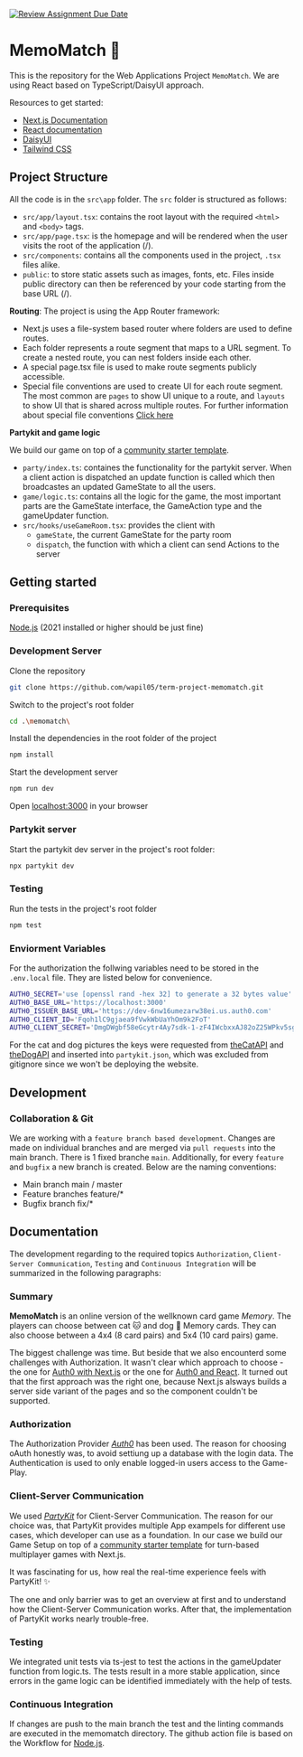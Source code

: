 [![Review Assignment Due Date](https://classroom.github.com/assets/deadline-readme-button-24ddc0f5d75046c5622901739e7c5dd533143b0c8e959d652212380cedb1ea36.svg)](https://classroom.github.com/a/az7rpZTG)

# MemoMatch 🎲

This is the repository for the Web Applications Project `MemoMatch`. We are using React based on TypeScript/DaisyUI approach.

Resources to get started:
- [Next.js Documentation](https://nextjs.org/docs)
- [React documentation](https://react.dev/learn)
- [DaisyUI](https://daisyui.com/docs/use/)
- [Tailwind CSS](https://tailwindcss.com/docs/utility-first)

## Project Structure
All the code is in the `src\app` folder. The `src` folder is structured as follows:
- `src/app/layout.tsx`: contains the root layout with the required `<html>` and `<body>` tags.
- `src/app/page.tsx`: is the homepage and will be rendered when the user visits the root of the application (/).
- `src/components`: contains all the components used in the project, `.tsx` files alike.
- `public`: to store static assets such as images, fonts, etc. Files inside public directory can then be referenced by your code starting from the base URL (/).

**Routing**:
The project is using the App Router framework:
- Next.js uses a file-system based router where folders are used to define routes.
- Each folder represents a route segment that maps to a URL segment. To create a nested route, you can nest folders inside each other.
- A special page.tsx file is used to make route segments publicly accessible.
- Special file conventions are used to create UI for each route segment. The most common are `pages` to show UI unique to a route, and `layouts` to show UI that is shared across multiple routes. For further information about special file conventions [Click here](https://nextjs.org/docs/app/building-your-application/routing#file-conventions)

**Partykit and game logic**

We build our game on top of a [community starter template](https://docs.partykit.io/examples/starter-kits/game-starter-nextjs-redux/).
- `party/index.ts`: containes the functionality for the partykit server. When a client action is dispatched an update function is called which then broadcastes an updated GameState to all the users. 
- `game/logic.ts`: contains all the logic for the game, the most important parts are the GameState interface, the GameAction type and the gameUpdater function.
- `src/hooks/useGameRoom.tsx`: provides the client with 
    - `gameState`, the current GameState for the party room 
    - `dispatch`, the function with which a client can send Actions to the server


## Getting started

### Prerequisites
[Node.js](https://nodejs.org/en/) (2021 installed or higher should be just fine)

### Development Server
Clone the repository
```bash
git clone https://github.com/wapil05/term-project-memomatch.git
```
Switch to the project's root folder
```bash
cd .\memomatch\
```
Install the dependencies in the root folder of the project
```bash
npm install
```
Start the development server
```bash
npm run dev
```
Open [localhost:3000](https://localhost:3000/) in your browser

### Partykit server

Start the partykit dev server in the project's root folder:

```bash
npx partykit dev
```

### Testing
Run the tests in the project's root folder

```bash
npm test
```


### Enviorment Variables

For the authorization the follwing variables need to be stored in the `.env.local` file. They are listed below for convenience.

```bash
AUTH0_SECRET='use [openssl rand -hex 32] to generate a 32 bytes value'
AUTH0_BASE_URL='https://localhost:3000'
AUTH0_ISSUER_BASE_URL='https://dev-6nw16umezarw38ei.us.auth0.com'
AUTH0_CLIENT_ID='Fqoh1lC9gjaea9fVwkWbUaYhOm9k2FoT'
AUTH0_CLIENT_SECRET='DmgDWgbf58eGcytr4Ay7sdk-1-zF4IWcbxxAJ82oZ25WPkv5sgsc5JUYwrG3cy1L'
```

For the cat and dog pictures the keys were requested from [theCatAPI](https://thecatapi.com/) and [theDogAPI](https://www.thedogapi.com/) and inserted into `partykit.json`, which was excluded from gitignore since we won't be deploying the website.



## Development

### Collaboration & Git
We are working with a `feature branch based development`. Changes are made on individual branches and are merged via `pull requests` into the main branch.
There is 1 fixed branche `main`. Additionally, for every `feature` and `bugfix` a new branch is created. Below are the naming conventions:
- Main branch main / master
- Feature branches feature/*
- Bugfix branch fix/*

## Documentation
The development regarding to the required topics `Authorization`, `Client-Server Communication`, `Testing` and `Continuous Integration` will be summarized in the following paragraphs:

### Summary
<!-- *TODO: Describe briefly what the project was about. What were the challenges that you were facing and how did you solve them.* -->
__MemoMatch__ is an online version of the wellknown card game *Memory*. The players can choose between cat 🐱 and dog 🐶 Memory cards. They can also choose between a 4x4 (8 card pairs) and 5x4 (10 card pairs)
game.

The biggest challenge was time. But beside that we also encounterd some challenges with Authorization. It wasn't clear which approach to choose - the one for [Auth0 with Next.js](https://auth0.com/docs/quickstart/webapp/nextjs/01-login) or the one for [Auth0 and React](https://auth0.com/docs/quickstart/spa/react/01-login). It turned out that the first approach was the right one, because Next.js alsways builds a server side variant of the pages and so the <Aut0Provider> component couldn't be supported.

### Authorization
<!-- *TODO: Which form of authorization did you use in your application? Briefly describe why you picked* -->
The Authorization Provider [*Auth0*](https://auth0.com/de) has been used. The reason for choosing oAuth honestly was, to avoid settiung up a database with the login data.
The Authentication is used to only enable logged-in users access to the Game-Play.
<!--
**How much authentication should be implemented?**
Authentication be used to login a user and specific routes or at least the API should be protected by authorization. This means that without being logged in, some API calls should not be possible.
-->

### Client-Server Communication
<!-- *TODO: Which approaches to a client-server communication did you use? Outline why you have made that choice and detail some challenges that you encountered.* -->
We used [*PartyKit*](https://docs.partykit.io/how-partykit-works) for Client-Server Communication. The reason for our choice was, that PartyKit provides multiple App exampels for different use cases, which developer can use as a foundation.
In our case we build our Game Setup on top of a [community starter template](https://docs.partykit.io/examples/starter-kits/game-starter-nextjs-redux/) for turn-based multiplayer games with Next.js.

It was fascinating for us, how real the real-time experience feels with PartyKit! ✨

The one and only barrier was to get an overview at first and to understand how the Client-Server Communication works. After that, the implementation of PartyKit works nearly trouble-free.

### Testing
<!-- *TODO: Did you integrate tests into you application. If yes, which sorts of tests were you running? Did you feel that the precense of the tests made certain development tasks easier / result in a more stable application?* -->
We integrated unit tests via ts-jest to test the actions in the gameUpdater function from logic.ts.
The tests result in a more stable application, since errors in the game logic can be identified immediately with the help of tests.
<!--
**Do I need to write automated tests for the project?**
Yes, but not your entire application needs to be tested. Unit tests for some smaller parts of your logic or UI will be fine. If you have a lot of real time interaction (reliance on websockets etc), this does not need to be tested. The goal of this requirement for you to at least write some tests, not achieve a 100% test coverage.
-->

### Continuous Integration
<!-- *TODO: Did you use continuous integration in you setup? If yes, which tasks were running on the CI?* -->

If changes are push to the main branch the test and the linting commands are executed in the memomatch directory. The github action file is based on the Workflow for [Node.js](https://github.com/wapil05/term-project-memomatch/actions/new?category=continuous-integration&query=Node.js).

<!--
**Is a continous integration setup required?**
Yes, but again, do not go overboard with it. A simple github action for the jest unit tests or an eslint setup (as we have set up in the continous integration unit) will be 100% enough. The goal of this requirement is for you to familiarize yourself with the continous integration setups.
-->
